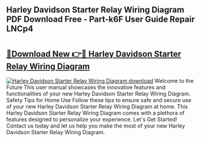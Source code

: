 ## Harley Davidson Starter Relay Wiring Diagram PDF Download Free - Part-k6F User Guide Repair LNCp4

# <h2><a href="http://dfhlimx.blite.top/?on=Harley+Davidson+Starter+Relay+Wiring+Diagram">🔗Download New 👉🔴 Harley Davidson Starter Relay Wiring Diagram</a></h2>

[![Harley Davidson Starter Relay Wiring Diagram download](https://i.imgur.com/lujVjoI.png)](http://dfhlimx.blite.top/?on=Harley+Davidson+Starter+Relay+Wiring+Diagram)
Welcome to the Future This user manual showcases the innovative features and functionalities of your new Harley Davidson Starter Relay Wiring Diagram. Safety Tips for Home Use Follow these tips to ensure safe and secure use of your new Harley Davidson Starter Relay Wiring Diagram at home. This Harley Davidson Starter Relay Wiring Diagram comes with a plethora of features designed to personalize your experience. Let's Get Started! Contact us today and let us help you make the most of your new Harley Davidson Starter Relay Wiring Diagram.
